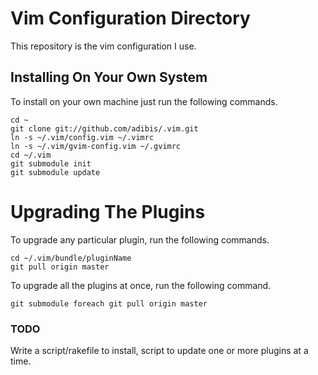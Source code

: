 # Vim Configuration Directory

This repository is the vim configuration I use.

## Installing On Your Own System

To install on your own machine just run the following commands.

    cd ~
    git clone git://github.com/adibis/.vim.git
    ln -s ~/.vim/config.vim ~/.vimrc
    ln -s ~/.vim/gvim-config.vim ~/.gvimrc
    cd ~/.vim
    git submodule init
    git submodule update

# Upgrading The Plugins

To upgrade any particular plugin, run the following commands.

    cd ~/.vim/bundle/pluginName
    git pull origin master

To upgrade all the plugins at once, run the following command.

    git submodule foreach git pull origin master

### TODO

Write a script/rakefile to install, script to update one or more plugins at a time.

